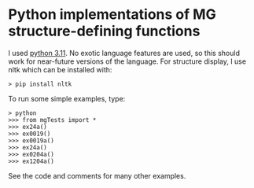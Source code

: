 # Python implementations of MG structure-defining functions

I used [python 3.11](https://www.python.org/).
No exotic language features are used, so this should work for
near-future versions of the language.
For structure display, I use nltk which can be installed with:

```
> pip install nltk
```

To run some simple examples, type:

```
> python
>>> from mgTests import *
>>> ex24a()
>>> ex0019()
>>> ex0019a()
>>> ex24a()
>>> ex0204a()
>>> ex1204a()
```

See the code and comments for many other examples.
